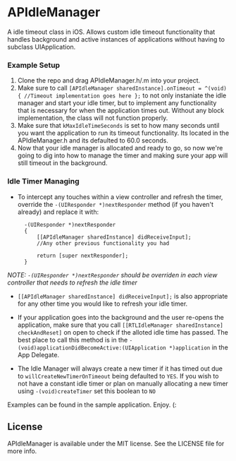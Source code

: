 # APIdleManager

A idle timeout class in iOS. Allows custom idle timeout functionality that handles background and active instances of applications without having to subclass UIApplication.

### Example Setup

1. Clone the repo and drag APIdleManager.h/.m into your project.
2. Make sure to call `[APIdleManager sharedInstance].onTimeout = ^(void){ //Timeout implementation goes here };` to not only instaniate the idle manager and start your idle timer, but to implement any functionality that is necessary for when the application times out. Without any block implementation, the class will not function properly.
3. Make sure that `kMaxIdleTimeSeconds` is set to how many seconds until you want the application to run its timeout functionality. Its located in the APIdleManager.h and its defaulted to 60.0 seconds.
4. Now that your idle manager is allocated and ready to go, so now we're going to dig into how to manage the timer and making sure your app will still timeout in the background.

### Idle Timer Managing

- To intercept any touches within a view controller and refresh the timer, override the `-(UIResponder *)nextResponder` method (if you haven't already) and replace it with:

		-(UIResponder *)nextResponder
		{
    		[[APIdleManager sharedInstance] didReceiveInput];
    		//Any other previous functionality you had
    
    		return [super nextResponder];
		}
		
_NOTE: `-(UIResponder *)nextResponder` should be overriden in each view controller that needs to refresh the idle timer_

- `[[APIdleManager sharedInstance] didReceiveInput];` is also appropriate for any other time you would like to refresh your idle timer.

- If your application goes into the background and the user re-opens the application, make sure that you call `[[RTLIdleManager sharedInstance] checkAndReset]` on open to check if the alloted idle time has passed. The best place to call this method is in the `- (void)applicationDidBecomeActive:(UIApplication *)application` in the App Delegate.

- The Idle Manager will always create a new timer if it has timed out due to `willCreateNewTimerOnTimeout` being defaulted to `YES`. If you wish to not have a constant idle timer or plan on manually allocating a new timer using `-(void)createTimer` set this boolean to `NO`

Examples can be found in the sample application. Enjoy. (:

## License

APIdleManager is available under the MIT license. See the LICENSE file for more info.

